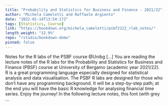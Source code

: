 ```yaml
---
title: "Probability and Statistics for Business and Finance - 2021/22"
author: "Michela Cameletti and Raffaele Argiento"
date: "2022-01-14T13:54:17Z"
tags: [Statistics, Course]
link: "https://bookdown.org/michela_cameletti/psbf2122_rlab_notes/"
length_weight: "32.9%"
repo: "rstudio/bookdown-demo"
pinned: false
---
```


Notes for the R labs of the PSBF course @Unibg [...] You are reading the lecture notes of the R labs for the Probability and Statistics for Business and Finance (PBSF) course at University of Bergamo (academic year 2021/22). R is a great programming language especially designed for statistical analysis and data visualisation. The PSBF R labs are designed for those who don’t have any programming background. It will be a step-by-step path; at the end you will have the basic R knowledge for analysing financial time series. Enjoy the journey! In the following lecture notes, this font (with grey ...
